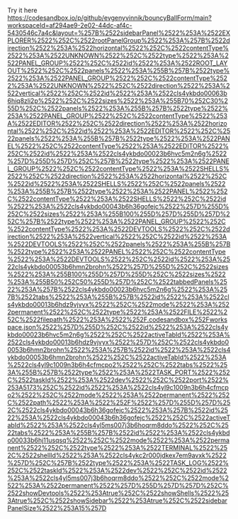Try it here
https://codesandbox.io/p/github/evgenyvinnik/bouncyBallForm/main?workspaceId=af294ae9-2e02-44dc-af4c-5430546c7a4c&layout=%257B%2522sidebarPanel%2522%253A%2522EXPLORER%2522%252C%2522rootPanelGroup%2522%253A%257B%2522direction%2522%253A%2522horizontal%2522%252C%2522contentType%2522%253A%2522UNKNOWN%2522%252C%2522type%2522%253A%2522PANEL_GROUP%2522%252C%2522id%2522%253A%2522ROOT_LAYOUT%2522%252C%2522panels%2522%253A%255B%257B%2522type%2522%253A%2522PANEL_GROUP%2522%252C%2522contentType%2522%253A%2522UNKNOWN%2522%252C%2522direction%2522%253A%2522vertical%2522%252C%2522id%2522%253A%2522cls4ykbdo00063b6hiq8zli2p%2522%252C%2522sizes%2522%253A%255B70%252C30%255D%252C%2522panels%2522%253A%255B%257B%2522type%2522%253A%2522PANEL_GROUP%2522%252C%2522contentType%2522%253A%2522EDITOR%2522%252C%2522direction%2522%253A%2522horizontal%2522%252C%2522id%2522%253A%2522EDITOR%2522%252C%2522panels%2522%253A%255B%257B%2522type%2522%253A%2522PANEL%2522%252C%2522contentType%2522%253A%2522EDITOR%2522%252C%2522id%2522%253A%2522cls4ykbdo00023b6hvc5m2n6g%2522%257D%255D%257D%252C%257B%2522type%2522%253A%2522PANEL_GROUP%2522%252C%2522contentType%2522%253A%2522SHELLS%2522%252C%2522direction%2522%253A%2522horizontal%2522%252C%2522id%2522%253A%2522SHELLS%2522%252C%2522panels%2522%253A%255B%257B%2522type%2522%253A%2522PANEL%2522%252C%2522contentType%2522%253A%2522SHELLS%2522%252C%2522id%2522%253A%2522cls4ykbdo00043b6h36gofejc%2522%257D%255D%252C%2522sizes%2522%253A%255B100%255D%257D%255D%257D%252C%257B%2522type%2522%253A%2522PANEL_GROUP%2522%252C%2522contentType%2522%253A%2522DEVTOOLS%2522%252C%2522direction%2522%253A%2522vertical%2522%252C%2522id%2522%253A%2522DEVTOOLS%2522%252C%2522panels%2522%253A%255B%257B%2522type%2522%253A%2522PANEL%2522%252C%2522contentType%2522%253A%2522DEVTOOLS%2522%252C%2522id%2522%253A%2522cls4ykbdo00053b6hmn2brohn%2522%257D%255D%252C%2522sizes%2522%253A%255B100%255D%257D%255D%252C%2522sizes%2522%253A%255B50%252C50%255D%257D%252C%2522tabbedPanels%2522%253A%257B%2522cls4ykbdo00023b6hvc5m2n6g%2522%253A%257B%2522tabs%2522%253A%255B%257B%2522id%2522%253A%2522cls4ykbdo00013b6hdz9vjvyx%2522%252C%2522mode%2522%253A%2522permanent%2522%252C%2522type%2522%253A%2522FILE%2522%252C%2522filepath%2522%253A%2522%252F.codesandbox%252Fworkspace.json%2522%257D%255D%252C%2522id%2522%253A%2522cls4ykbdo00023b6hvc5m2n6g%2522%252C%2522activeTabId%2522%253A%2522cls4ykbdo00013b6hdz9vjvyx%2522%257D%252C%2522cls4ykbdo00053b6hmn2brohn%2522%253A%257B%2522id%2522%253A%2522cls4ykbdo00053b6hmn2brohn%2522%252C%2522activeTabId%2522%253A%2522cls4yl9c1009n3b6h4cfmcpo2%2522%252C%2522tabs%2522%253A%255B%257B%2522type%2522%253A%2522TASK_PORT%2522%252C%2522taskId%2522%253A%2522dev%2522%252C%2522port%2522%253A5173%252C%2522id%2522%253A%2522cls4yl9c1009n3b6h4cfmcpo2%2522%252C%2522mode%2522%253A%2522permanent%2522%252C%2522path%2522%253A%2522%252F%2522%257D%255D%257D%252C%2522cls4ykbdo00043b6h36gofejc%2522%253A%257B%2522id%2522%253A%2522cls4ykbdo00043b6h36gofejc%2522%252C%2522activeTabId%2522%253A%2522cls4yl5ms007j3b6hoqrm8ddo%2522%252C%2522tabs%2522%253A%255B%257B%2522id%2522%253A%2522cls4ykbdo00033b6hj11usqsq%2522%252C%2522mode%2522%253A%2522permanent%2522%252C%2522type%2522%253A%2522TERMINAL%2522%252C%2522shellId%2522%253A%2522cls4ykc2r000jdkex7em9avxk%2522%257D%252C%257B%2522type%2522%253A%2522TASK_LOG%2522%252C%2522taskId%2522%253A%2522dev%2522%252C%2522id%2522%253A%2522cls4yl5ms007j3b6hoqrm8ddo%2522%252C%2522mode%2522%253A%2522permanent%2522%257D%255D%257D%257D%252C%2522showDevtools%2522%253Atrue%252C%2522showShells%2522%253Atrue%252C%2522showSidebar%2522%253Atrue%252C%2522sidebarPanelSize%2522%253A15%257D
